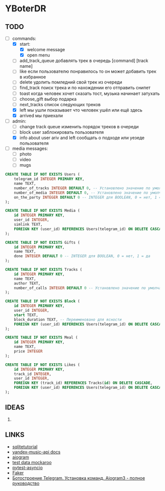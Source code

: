 # YBoterDR

## TODO

- [ ] commands:
    - [x] start:
        - [x] welcome message
        - [x] open menu
    - [ ] add_track_queue
        добавлять трек в очередь [command] [track name]
    - [ ] like
        если пользователю понравилось то он может добавить трек в избранное
    - [ ] delete
        удолить помледний свой трек из очереди
    - [ ] find_track 
        поиск трека и по нахождении его отправить снипет
    - [ ] toast
        когда человек хочет сказать тост, музыка начинает затухать
    - [ ] choose_gift
        выбор подарка
    - [ ] next_tracks
        список следующих треков
    - [x] left
        мы ушли показывает что человек ушёл или ещё здесь
    - [x] arrived
        мы приехали 

- [ ] admin:
    - [ ] change track queue 
        изменить порядок треков в очереди
    - [ ] block user 
        заблокировать пользователя
    - [x] info about user ariv and left 
        сообщать о подходе или уезеде пользователя

- [ ] media messages:
    - [ ] photo
    - [ ] video
    - [ ] mugs

```sql
CREATE TABLE IF NOT EXISTS Users (
    telegram_id INTEGER PRIMARY KEY,
    name TEXT,
    number_of_tracks INTEGER DEFAULT 0, -- Установлено значение по умолчанию
    number_of_media INTEGER DEFAULT 0, -- Установлено значение по умолчанию
    on_the_party INTEGER DEFAULT 0 -- INTEGER для BOOLEAN, 0 = нет, 1 = да
);

CREATE TABLE IF NOT EXISTS Media (
    id INTEGER PRIMARY KEY,
    user_id INTEGER,
    simlink TEXT,
    FOREIGN KEY (user_id) REFERENCES Users(telegram_id) ON DELETE CASCADE -- Добавлено каскадное удаление
);

CREATE TABLE IF NOT EXISTS Gifts (
    id INTEGER PRIMARY KEY,
    name TEXT,
    done INTEGER DEFAULT 0 -- INTEGER для BOOLEAN, 0 = нет, 1 = да
);

CREATE TABLE IF NOT EXISTS Tracks (
    id INTEGER PRIMARY KEY,
    name TEXT,
    author TEXT,
    number_of_calls INTEGER DEFAULT 0 -- Установлено значение по умолчанию
);

CREATE TABLE IF NOT EXISTS Block (
    id INTEGER PRIMARY KEY,
    user_id INTEGER,
    start TEXT,
    block_duration TEXT, -- Переименовано для ясности
    FOREIGN KEY (user_id) REFERENCES Users(telegram_id) ON DELETE CASCADE -- Добавлено каскадное удаление
);

CREATE TABLE IF NOT EXISTS Meal (
    id INTEGER PRIMARY KEY,
    name TEXT,
    price INTEGER
);

CREATE TABLE IF NOT EXISTS Likes (
    id INTEGER PRIMARY KEY,
    track_id INTEGER,
    user_id INTEGER,
    FOREIGN KEY (track_id) REFERENCES Tracks(id) ON DELETE CASCADE,
    FOREIGN KEY (user_id) REFERENCES Users(telegram_id) ON DELETE CASCADE
);
```



## IDEAS

1. 

## LINKS

- [sqlitetutorial](https://www.sqlitetutorial.net)
- [yandex-music-api docs](https://yandex-music.readthedocs.io/en/main/index.html)
- [aiogram](https://docs.aiogram.dev/en/dev-3.x/)
- [test data mockaroo](https://www.mockaroo.com)
- [pytest-asyncio](https://tonybaloney.github.io/posts/async-test-patterns-for-pytest-and-unittest.html)
- [Faker](https://pypi.org/project/Faker/)
- [Ботостроение Telegram. Установка команд. Aiogram3 - полное руководство](https://www.youtube.com/watch?v=HRAzGBdwCkw&list=PLRU2Gs7fnCuiwcEDU0AWGkSTawEQpLFPb&index=4)
